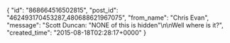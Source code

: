  {
   "id": "868664516502815",
   "post_id": "462493170453287_480688621967075",
   "from_name": "Chris Evan",
   "message": "Scott Duncan: \"NONE of this is hidden\"\n\nWell where is it?",
   "created_time": "2015-08-18T02:28:17+0000"
 }
